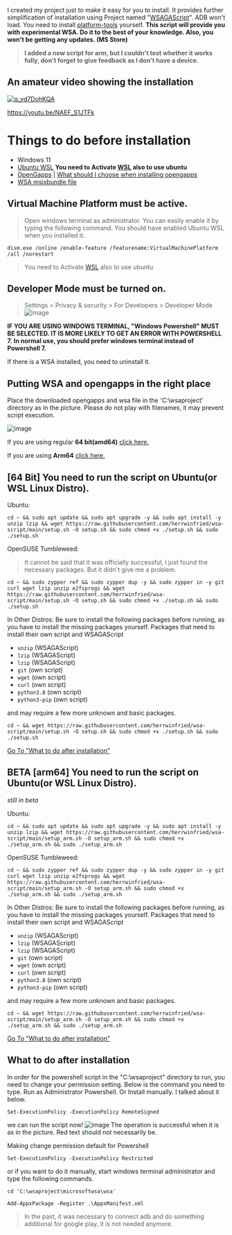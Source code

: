 I created my project just to make it easy for you to install. It provides further simplification of installation using Project named "[WSAGAScript](https://github.com/WSA-Community/WSAGAScript)".
ADB won't load. You need to install [platform-tools](https://developer.android.com/studio/releases/platform-tools) yourself.
**This script will provide you with experimental WSA. Do it to the best of your knowledge. Also, you won't be getting any updates. (MS Store)**

> **I added a new script for arm, but I couldn't test whether it works fully, don't forget to give feedback as I don't have a device.**

## An amateur video showing the installation

[![q_yd7DohKQA](https://img.youtube.com/vi/NAEF_S1JTFk/0.jpg)](https://www.youtube.com/watch?v=NAEF_S1JTFk)

https://youtu.be/NAEF_S1JTFk

# Things to do before installation

- Windows 11
- [Ubuntu WSL](https://www.microsoft.com/en-us/p/ubuntu/9nblggh4msv6) **You need to Activate [WSL](https://aka.ms/wslstorepage) also to use ubuntu**
- [OpenGapps](https://opengapps.org/) | [What should I choose when installing opengapps](https://github.com/herrwinfried/wsa-script/blob/main/docs/opengapps.md)
- [WSA msixbundle file](https://github.com/herrwinfried/wsa-script/blob/main/docs/wsamsixbundle.md)

## **Virtual Machine Platform must be active.**

> Open windows terminal as administrator. You can easily enable it by typing the following command. You should have enabled Ubuntu WSL when you installed it.
```
dism.exe /online /enable-feature /featurename:VirtualMachinePlatform /all /norestart
```

> You need to Activate [WSL](https://aka.ms/wslstorepage) also to use ubuntu

## Developer Mode must be turned on.
> Settings > Privacy & security > For Developers > Developer Mode
![image](https://user-images.githubusercontent.com/52379312/138754144-e81779ea-4c61-46c6-8860-6c39b33aab47.png)

__**IF YOU ARE USING WINDOWS TERMINAL, "Windows Powershell" MUST BE SELECTED. IT IS MORE LIKELY TO GET AN ERROR WITH POWERSHELL 7.**__
__**In normal use, you should prefer windows terminal instead of Powershell 7.**__

If there is a WSA installed, you need to uninstall it. 

## Putting WSA and opengapps in the right place

Place the downloaded opengapps and wsa file in the 'C:\wsaproject' directory as in the picture. Please do not play with filenames, it may prevent script execution.

![image](https://user-images.githubusercontent.com/52379312/138757705-8c89a573-71b2-40a0-b296-f87b666c0649.png)

If you are using regular **64 bit(amd64)** [click here.](#64-bit-you-need-to-run-the-script-on-ubuntuor-wsl-linux-distro)

If you are using **Arm64** [click here.](#beta-arm64-you-need-to-run-the-script-on-ubuntuor-wsl-linux-distro)

## [64 Bit] You need to run the script on Ubuntu(or WSL Linux Distro).

Ubuntu:
```
cd ~ && sudo apt update && sudo apt upgrade -y && sudo apt install -y unzip lzip && wget https://raw.githubusercontent.com/herrwinfried/wsa-script/main/setup.sh -O setup.sh && sudo chmod +x ./setup.sh && sudo ./setup.sh
```
OpenSUSE Tumbleweed:
> It cannot be said that it was officially successful, I just found the necessary packages. But it didn't give me a problem.
```
cd ~ && sudo zypper ref && sudo zypper dup -y && sudo zypper in -y git curl wget lzip unzip e2fsprogs && wget https://raw.githubusercontent.com/herrwinfried/wsa-script/main/setup.sh -O setup.sh && sudo chmod +x ./setup.sh && sudo ./setup.sh
```

In Other Distros:
Be sure to install the following packages before running, as you have to install the missing packages yourself.
Packages that need to install their own script and WSAGAScript
- `unzip` (WSAGAScript)
- `lzip` (WSAGAScript)
- `lzip` (WSAGAScript)
- `git` (own script)
- `wget` (own script)
- `curl` (own script)
- `python3.8` (own script)
- `python3-pip` (own script)

and may require a few more unknown and basic packages.
```
cd ~ && wget https://raw.githubusercontent.com/herrwinfried/wsa-script/main/setup.sh -O setup.sh && sudo chmod +x ./setup.sh && sudo ./setup.sh
```
[Go To "What to do after installation"](#what-to-do-after-installation)

## BETA [arm64] You need to run the script on Ubuntu(or WSL Linux Distro).

*still in beta*

Ubuntu:
```
cd ~ && sudo apt update && sudo apt upgrade -y && sudo apt install -y unzip lzip && wget https://raw.githubusercontent.com/herrwinfried/wsa-script/main/setup_arm.sh -O setup_arm.sh && sudo chmod +x ./setup_arm.sh && sudo ./setup_arm.sh
```
OpenSUSE Tumbleweed:
```
cd ~ && sudo zypper ref && sudo zypper dup -y && sudo zypper in -y git curl wget lzip unzip e2fsprogs && wget https://raw.githubusercontent.com/herrwinfried/wsa-script/main/setup_arm.sh -O setup_arm.sh && sudo chmod +x ./setup_arm.sh && sudo ./setup_arm.sh
```

In Other Distros:
Be sure to install the following packages before running, as you have to install the missing packages yourself.
Packages that need to install their own script and WSAGAScript
- `unzip` (WSAGAScript)
- `lzip` (WSAGAScript)
- `lzip` (WSAGAScript)
- `git` (own script)
- `wget` (own script)
- `curl` (own script)
- `python3.8` (own script)
- `python3-pip` (own script)

and may require a few more unknown and basic packages.
```
cd ~ && wget https://raw.githubusercontent.com/herrwinfried/wsa-script/main/setup_arm.sh -O setup_arm.sh && sudo chmod +x ./setup_arm.sh && sudo ./setup_arm.sh
```
[Go To "What to do after installation"](#what-to-do-after-installation)

## What to do after installation

In order for the powershell script in the "C:\wsaproject" directory to run, you need to change your permission setting. Below is the command you need to type. Run as Administrator Powershell.
Or Install manually. I talked about it below.

```
Set-ExecutionPolicy -ExecutionPolicy RemoteSigned
```
we can run the script now!
![image](https://user-images.githubusercontent.com/52379312/138756336-feef2fd0-f697-401a-85d1-a243c9763e75.png)
The operation is successful when it is as in the picture. Red text should not necessarily be.

Making change permission default for Powershell
```
Set-ExecutionPolicy -ExecutionPolicy Restricted
```

or if you want to do it manually, start windows terminal administrator and type the following commands.

```
cd 'C:\wsaproject\microsoftwsa\wsa'
```

```
Add-AppxPackage -Register .\AppxManifest.xml
```
> In the past, it was necessary to connect adb and do something additional for google play, it is not needed anymore.

